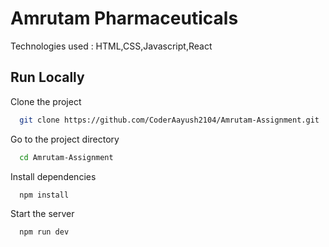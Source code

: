 
# Amrutam Pharmaceuticals

Technologies used : HTML,CSS,Javascript,React


## Run Locally

Clone the project

```bash
  git clone https://github.com/CoderAayush2104/Amrutam-Assignment.git
```

Go to the project directory

```bash
  cd Amrutam-Assignment
```

Install dependencies

```bash
  npm install
```

Start the server

```bash
  npm run dev
```

